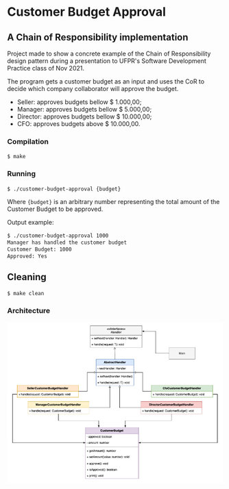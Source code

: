 # Customer Budget Approval
## A Chain of Responsibility implementation

Project made to show a concrete example of the Chain of Responsibility design pattern
during a presentation to UFPR's Software Development Practice class of Nov 2021.

The program gets a customer budget as an input and uses the CoR to decide which company
collaborator will approve the budget.

- Seller: approves budgets bellow $ 1.000,00;
- Manager: approves budgets bellow $ 5.000,00;
- Director: approves budgets bellow $ 10.000,00;
- CFO: approves budgets above $ 10.000,00.

### Compilation
```
$ make
```
### Running
```
$ ./customer-budget-approval {budget}
```
Where `{budget}` is an arbitrary number representing the total amount of the Customer Budget to be approved.

Output example:
```
$ ./customer-budget-approval 1000
Manager has handled the customer budget
Customer Budget: 1000
Approved: Yes
```


## Cleaning
```
$ make clean
```

### Architecture
![Class Diagram](class-diagram.png)
